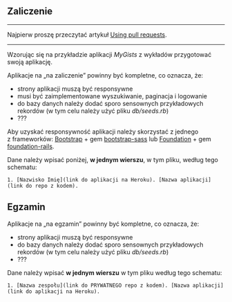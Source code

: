 ## Zaliczenie

----

Najpierw proszę przeczytać artykuł [Using pull requests](https://help.github.com/articles/using-pull-requests/).

----

Wzorując się na przykładzie aplikacji *MyGists* z wykładów przygotować swoją aplikację.

Aplikacje na „na zaliczenie” powinny być kompletne, co oznacza, że:

* strony aplikacji muszą być responsywne
* musi być zaimplementowane wyszukiwanie, paginacja i logowanie
* do bazy danych należy dodać sporo sensownych przykładowych rekordów
  (w tym celu należy użyć pliku *db/seeds.rb*)
* ???

Aby uzyskać responsywność aplikacji należy skorzystać z jednego z frameworków:
[Bootstrap](http://getbootstrap.com/) + gem
[bootstrap-sass](https://github.com/twbs/bootstrap-sass)
lub
[Foundation](http://foundation.zurb.com/) + gem
[foundation-rails](https://github.com/zurb/foundation-rails).

Dane należy wpisać poniżej, **w jednym wierszu**, w tym pliku, według tego schematu:

```console
1. [Nazwisko Imię](link do aplikacji na Heroku). [Nazwa aplikacji](link do repo z kodem).
```



## Egzamin

Aplikacje na „na egzamin” powinny być kompletne, co oznacza, że:

* strony aplikacji muszą być responsywne
* do bazy danych należy dodać sporo sensownych przykładowych rekordów
  (w tym celu należy użyć pliku *db/seeds.rb*)
* ???

Dane należy wpisać **w jednym wierszu** w tym pliku według tego schematu:

```console
1. [Nazwa zespołu](link do PRYWATNEGO repo z kodem). [Nazwa aplikacji](link do aplikacji na Heroku).
```
